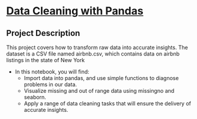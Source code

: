 [Data Cleaning with Pandas](Data_Cleaning)
==========================

Project Description
--------------

This project covers how to transform raw data into accurate insights.
The dataset is a CSV file named airbnb.csv, which contains data on airbnb listings in the state of New York


- In this notebook, you will find:
    - Import data into pandas, and use simple functions to diagnose problems in our data.
    - Visualize missing and out of range data using missingno and seaborn.
    - Apply a range of data cleaning tasks that will ensure the delivery of accurate insights.
